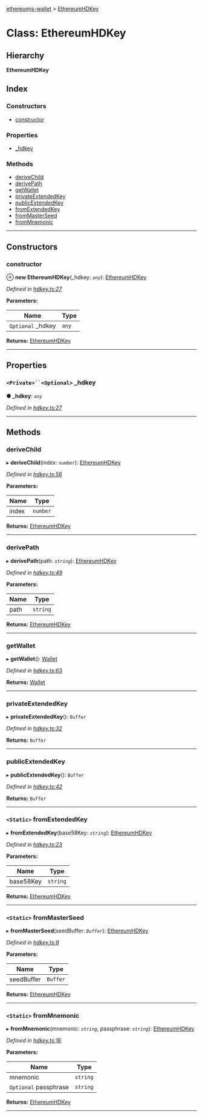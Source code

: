 [ethereumjs-wallet](../README.md) > [EthereumHDKey](../classes/ethereumhdkey.md)

# Class: EthereumHDKey

## Hierarchy

**EthereumHDKey**

## Index

### Constructors

- [constructor](ethereumhdkey.md#constructor)

### Properties

- [\_hdkey](ethereumhdkey.md#_hdkey)

### Methods

- [deriveChild](ethereumhdkey.md#derivechild)
- [derivePath](ethereumhdkey.md#derivepath)
- [getWallet](ethereumhdkey.md#getwallet)
- [privateExtendedKey](ethereumhdkey.md#privateextendedkey)
- [publicExtendedKey](ethereumhdkey.md#publicextendedkey)
- [fromExtendedKey](ethereumhdkey.md#fromextendedkey)
- [fromMasterSeed](ethereumhdkey.md#frommasterseed)
- [fromMnemonic](ethereumhdkey.md#frommnemonic)

---

## Constructors

<a id="constructor"></a>

### constructor

⊕ **new EthereumHDKey**(\_hdkey: _`any`_): [EthereumHDKey](ethereumhdkey.md)

_Defined in [hdkey.ts:27](https://github.com/ethereumjs/ethereumjs-wallet/blob/7b6ac09/src/hdkey.ts#L27)_

**Parameters:**

| Name               | Type  |
| ------------------ | ----- |
| `Optional` \_hdkey | `any` |

**Returns:** [EthereumHDKey](ethereumhdkey.md)

---

## Properties

<a id="_hdkey"></a>

### ` <Private>``<Optional> ` \_hdkey

**● \_hdkey**: _`any`_

_Defined in [hdkey.ts:27](https://github.com/ethereumjs/ethereumjs-wallet/blob/7b6ac09/src/hdkey.ts#L27)_

---

## Methods

<a id="derivechild"></a>

### deriveChild

▸ **deriveChild**(index: _`number`_): [EthereumHDKey](ethereumhdkey.md)

_Defined in [hdkey.ts:56](https://github.com/ethereumjs/ethereumjs-wallet/blob/7b6ac09/src/hdkey.ts#L56)_

**Parameters:**

| Name  | Type     |
| ----- | -------- |
| index | `number` |

**Returns:** [EthereumHDKey](ethereumhdkey.md)

---

<a id="derivepath"></a>

### derivePath

▸ **derivePath**(path: _`string`_): [EthereumHDKey](ethereumhdkey.md)

_Defined in [hdkey.ts:49](https://github.com/ethereumjs/ethereumjs-wallet/blob/7b6ac09/src/hdkey.ts#L49)_

**Parameters:**

| Name | Type     |
| ---- | -------- |
| path | `string` |

**Returns:** [EthereumHDKey](ethereumhdkey.md)

---

<a id="getwallet"></a>

### getWallet

▸ **getWallet**(): [Wallet](wallet.md)

_Defined in [hdkey.ts:63](https://github.com/ethereumjs/ethereumjs-wallet/blob/7b6ac09/src/hdkey.ts#L63)_

**Returns:** [Wallet](wallet.md)

---

<a id="privateextendedkey"></a>

### privateExtendedKey

▸ **privateExtendedKey**(): `Buffer`

_Defined in [hdkey.ts:32](https://github.com/ethereumjs/ethereumjs-wallet/blob/7b6ac09/src/hdkey.ts#L32)_

**Returns:** `Buffer`

---

<a id="publicextendedkey"></a>

### publicExtendedKey

▸ **publicExtendedKey**(): `Buffer`

_Defined in [hdkey.ts:42](https://github.com/ethereumjs/ethereumjs-wallet/blob/7b6ac09/src/hdkey.ts#L42)_

**Returns:** `Buffer`

---

<a id="fromextendedkey"></a>

### `<Static>` fromExtendedKey

▸ **fromExtendedKey**(base58Key: _`string`_): [EthereumHDKey](ethereumhdkey.md)

_Defined in [hdkey.ts:23](https://github.com/ethereumjs/ethereumjs-wallet/blob/7b6ac09/src/hdkey.ts#L23)_

**Parameters:**

| Name      | Type     |
| --------- | -------- |
| base58Key | `string` |

**Returns:** [EthereumHDKey](ethereumhdkey.md)

---

<a id="frommasterseed"></a>

### `<Static>` fromMasterSeed

▸ **fromMasterSeed**(seedBuffer: _`Buffer`_): [EthereumHDKey](ethereumhdkey.md)

_Defined in [hdkey.ts:9](https://github.com/ethereumjs/ethereumjs-wallet/blob/7b6ac09/src/hdkey.ts#L9)_

**Parameters:**

| Name       | Type     |
| ---------- | -------- |
| seedBuffer | `Buffer` |

**Returns:** [EthereumHDKey](ethereumhdkey.md)

---

<a id="frommnemonic"></a>

### `<Static>` fromMnemonic

▸ **fromMnemonic**(mnemonic: _`string`_, passphrase: _`string`_): [EthereumHDKey](ethereumhdkey.md)

_Defined in [hdkey.ts:16](https://github.com/ethereumjs/ethereumjs-wallet/blob/7b6ac09/src/hdkey.ts#L16)_

**Parameters:**

| Name       | Type     |
| ---------- | -------- |
| mnemonic | `string` |
| `Optional` passphrase | `string` |

**Returns:** [EthereumHDKey](ethereumhdkey.md)

---

